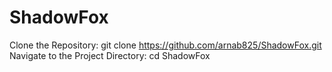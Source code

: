 # ShadowFox
Clone the Repository: git clone https://github.com/arnab825/ShadowFox.git Navigate to the Project Directory: cd ShadowFox
